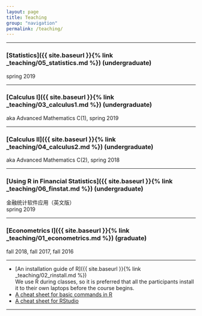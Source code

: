 ```yaml
---
layout: page
title: Teaching
group: "navigation"
permalink: /teaching/
---
```


---
### [Statistics]({{ site.baseurl }}{% link _teaching/05_statistics.md %}) (undergraduate)
spring 2019

---
### [Calculus I]({{ site.baseurl }}{% link _teaching/03_calculus1.md %}) (undergraduate)
aka Advanced Mathematics C(1), spring 2019

---
### [Calculus II]({{ site.baseurl }}{% link _teaching/04_calculus2.md %}) (undergraduate)
aka Advanced Mathematics C(2), spring 2018

---
### [Using R in Financial Statistics]({{ site.baseurl }}{% link _teaching/06_finstat.md %}) (undergraduate)
金融统计软件应用（英文版）   
spring 2019

---
### [Econometrics I]({{ site.baseurl }}{% link _teaching/01_econometrics.md %}) (graduate)
fall 2018, fall 2017, fall 2016

---

* [An installation guide of R]({{ site.baseurl }}{% link _teaching/02_rinstall.md %})   
  We use R during classes, so it is preferred that all the participants install it to their own laptops before the course begins.
* [A cheat sheet for basic commands in R](http://github.com/rstudio/cheatsheets/raw/master/base-r.pdf)
* [A cheat sheet for RStudio](https://github.com/rstudio/cheatsheets/raw/master/rstudio-ide.pdf)

---
